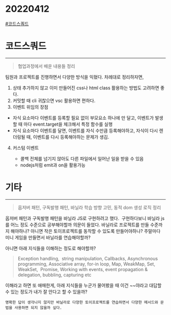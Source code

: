 # 20220412

[#코드스쿼드](upnote://x-callback-url/tag/view?tag=%EC%BD%94%EB%93%9C%EC%8A%A4%EC%BF%BC%EB%93%9C '#코드스쿼드')

# 코드스쿼드

---

> 협업과정에서 배운 내용들 정리

팀원과 프로젝트를 진행하면서 다양한 방식을 익혔다. 차례대로 정리하자면,

1.  상태 추가하지 않고 이미 만들어진 css나 html class 활용하는 방법도 고려하면 좋다.
2.  커밋할 때 cli 귀찮으면 vsc 활용하면 편하다.
3.  이벤트 위임의 장점

- 자식 요소마다 이벤트를 등록할 필요 없이 부모요소 하나에 만 달고, 이벤트가 발생할 때 마다 event.target을 체크해서 특정 함수를 실행
- 자식 요소마다 이벤트를 달면, 이벤트를 자식 수만큼 등록해야하고, 자식이 다시 렌더링될 때, 이벤트를 다시 등록해야하는 문제가 생김.

4. 커스텀 이벤트

   - 콜백 전체를 넘기지 않아도 다른 파일에서 일어난 일을 받을 수 있음
   - nodejs처럼 emit과 on을 활용가능

# 기타

---

> 옵저버 패턴, 구독발행 패턴, 바닐라 학습 방향 고민, 동적 dom 생성 로직 정리

옵저버 패턴과 구독발행 패턴을 바닐라 JS로 구현하려고 했다.  구현하다보니 바닐라 js를 어느 정도 수준으로 공부해야할까 의문이 들었다. 바닐라로 프로젝트를 만들 수준까지 해야하나? 아니면 작은 토이프로젝트를 동작할 수 있도록 만들어야하나? 주말마다 미니 게임을 만들면서 바닐라를 연습해야할까?

아니면 아래 지식들을 이해하는 정도로 해야할까?

> Exception handling,  string manipulation, Callbacks, Asynchronous programming, Associative array, for-in loop, Map, WeakMap, Set,  WeakSet,  Promise, Working with events, event propagation & delegation, bubbling, capturing etc

이해라고 하면 또 애매한게, 아래 지식들을 누군가 물어봤을 때 이건 ~~야라고 대답할 수 있는 정도가 내가 잘 안다고 할 수 있을까?

`명확한 답이 생각나지 않지만 바닐라로 다양한 토이프로젝트를 연습하면서 다양한 메서드와 문법을 사용하면 되지 않을까 싶다.`
